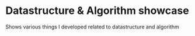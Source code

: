 # Datastructure & Algorithm showcase
Shows various things I developed related to datastructure and algorithm
